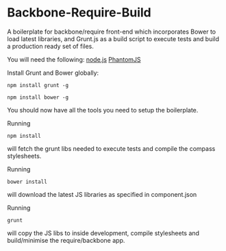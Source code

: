 Backbone-Require-Build
======================

A boilerplate for backbone/require front-end which incorporates Bower to load latest libraries, and Grunt.js as a build script to execute tests and build a production ready set of files.

You will need the following:
[node.js](http://nodejs.org/)
[PhantomJS](http://phantomjs.org/)

Install Grunt and Bower globally:

```
npm install grunt -g
```

```
npm install bower -g
```

You should now have all the tools you need to setup the boilerplate.

Running
```
npm install
```
will fetch the grunt libs needed to execute tests and compile the compass stylesheets.

Running
```
bower install
```
will download the latest JS libraries as specified in component.json

Running
 ```
grunt
```
will copy the JS libs to inside development, compile stylesheets and build/minimise the require/backbone app.
